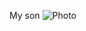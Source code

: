 My son
![Photo](https://user-images.githubusercontent.com/111738760/187400386-49149376-014a-41f0-a533-968966bf24b9.jpg)
